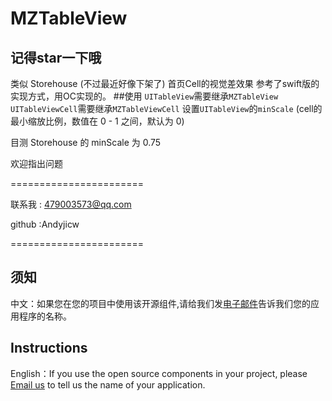 # MZTableView
记得star一下哦
------------
类似 Storehouse (不过最近好像下架了) 首页Cell的视觉差效果
参考了swift版的实现方式，用OC实现的。
##使用
`UITableView`需要继承`MZTableView`
`UITableViewCell`需要继承`MZTableViewCell`
设置`UITableView`的`minScale` (cell的最小缩放比例，数值在 0 - 1 之间，默认为 0)

目测 Storehouse 的 minScale 为 0.75

欢迎指出问题

=======================

联系我  : 479003573@qq.com 

github :Andyjicw

=======================
## 须知       
中文：如果您在您的项目中使用该开源组件,请给我们发[电子邮件](mailto:479003573@qq.com?subject=From%20GitHub%20MZTableView)告诉我们您的应用程序的名称。         

## Instructions
         
English：If you use the open source components in your project, please [Email us](mailto:479003573@qq.com?subject=From%20GitHub%20MZTableView) to tell us the name of your application.